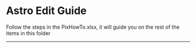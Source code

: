 # Astro Edit Guide

Follow the steps in the PixHowTo.xlsx, it will guide you on the rest of the items in this folder

---